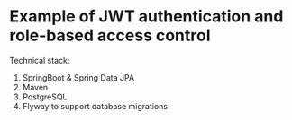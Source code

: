 # Example of JWT authentication and role-based access control

Technical stack: 
1. SpringBoot & Spring Data JPA 
2. Maven 
3. PostgreSQL
4. Flyway to support database migrations

